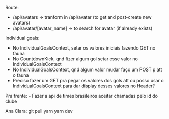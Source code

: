 Route:
- /api/avatars => tranform in /api/avatar (to get and post-create new avatars)
- /api/avatar/[avatar_name] => to search for avatar (if already exists)


Individual goals:
  - No IndividualGoalsContext, setar os valores iniciais fazendo GET no fauna
  - No CountdownKick, qnd fizer algum gol setar esse valor no IndividualGoalsContext
  - No IndividualGoalsContext, qnd algum valor mudar faço um POST p att o fauna
  - Preciso fazer um GET pra pegar os valores dos gols att ou posso usar o IndividualGoalsContext
  para dar display desses valores no Header?


  Pra frente:
    - Fazer a api de times brasileiros aceitar chamadas pelo id do clube



  

  Ana Clara:
  git pull
  yarn
  yarn dev